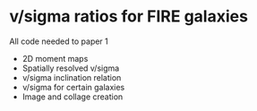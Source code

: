 # v/sigma ratios for FIRE galaxies
All code needed to paper 1
- 2D moment maps
- Spatially resolved v/sigma
- v/sigma inclination relation
- v/sigma for certain galaxies
- Image and collage creation
